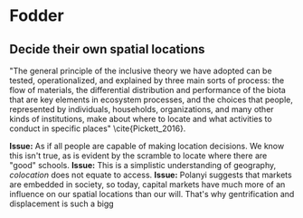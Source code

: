 # Fodder

## Decide their own spatial locations
"The general principle of the inclusive theory we have adopted can be tested, operationalized, and explained by three main sorts of process: the flow of materials, the differential distribution and performance of the biota that are key elements in ecosystem processes, and the choices that people, represented by individuals, households, organizations, and many other kinds of institutions, make about where to locate and what activities to conduct in specific places" \cite{Pickett_2016}.

__Issue:__ As if all people are capable of making location decisions. We know this isn't true, as is evident by the scramble to locate where there are "good" schools.
__Issue:__ This is a simplistic understanding of geography, _colocation_ does not equate to access.
__Issue:__ Polanyi suggests that markets are embedded in society, so today, capital markets have much more of an influence on our spatial locations than our will. That's why gentrification and displacement is such a bigg 
